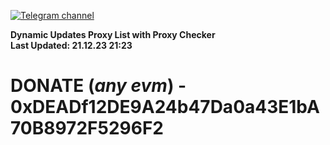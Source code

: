 [![Telegram channel](https://img.shields.io/endpoint?url=https://runkit.io/damiankrawczyk/telegram-badge/branches/master?url=https://t.me/n4z4v0d)](https://t.me/n4z4v0d) 

**Dynamic Updates Proxy List with Proxy Checker**  
**Last Updated: 21.12.23 21:23**

# DONATE (_any evm_) - 0xDEADf12DE9A24b47Da0a43E1bA70B8972F5296F2
